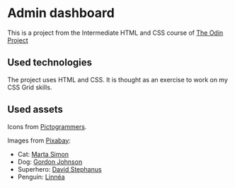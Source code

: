 # Admin dashboard

This is a project from the Intermediate HTML and CSS course of [The Odin Project](https://www.theodinproject.com)

## Used technologies

The project uses HTML and CSS. It is thought as an exercise to work on my CSS Grid skills.

## Used assets

Icons from [Pictogrammers](https://pictogrammers.com/library/mdi/).

Images from [Pixabay](https://pixabay.com/):
- Cat: [Marta Simon](https://pixabay.com/es/users/limoncitosketching-7400657/)
- Dog: [Gordon Johnson](https://pixabay.com/es/users/gdj-1086657/)
- Superhero: [David Stephanus](https://pixabay.com/es/users/davidswidjaja-16742487)
- Penguin: [Linnéa](https://pixabay.com/de/users/neas_artwork-2743866/)